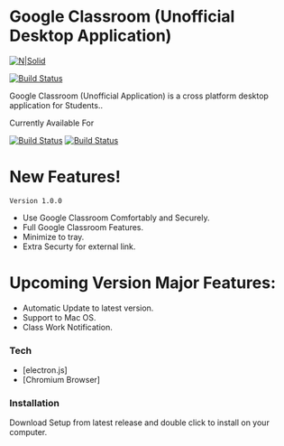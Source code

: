 # Google Classroom (Unofficial Desktop Application)

[![N|Solid](https://himelrana-swe.com/brand/himelrana.png)](https://himelrana-swe.com)

[![Build Status](https://travis-ci.org/joemccann/dillinger.svg?branch=master)](https://himelrana-swe.com)

Google Classroom (Unofficial Application) is a cross platform desktop application for Students..

Currently Available For

[![Build Status](https://himelrana-swe.com/brand/linux.png)](https://github.com/himelrana-swe/Google-Classroom/releases/download/v1.0.0/googleclassroom_1.0.0_amd64.deb) [![Build Status](https://himelrana-swe.com/brand/windows.png)](https://github.com/himelrana-swe/Google-Classroom/releases/download/v1.0.0/googleclassroom-setup-1.0.0.exe)

# New Features!
    Version 1.0.0
  - Use Google Classroom Comfortably and  Securely.
  - Full Google Classroom Features.
  - Minimize to tray.
  - Extra Securty for external link.
# Upcoming Version Major Features:
  - Automatic Update to latest version.
  - Support to Mac OS.
  - Class Work Notification.

### Tech
* [electron.js]
* [Chromium Browser]

### Installation
Download Setup from latest release and double click to install on your computer.
